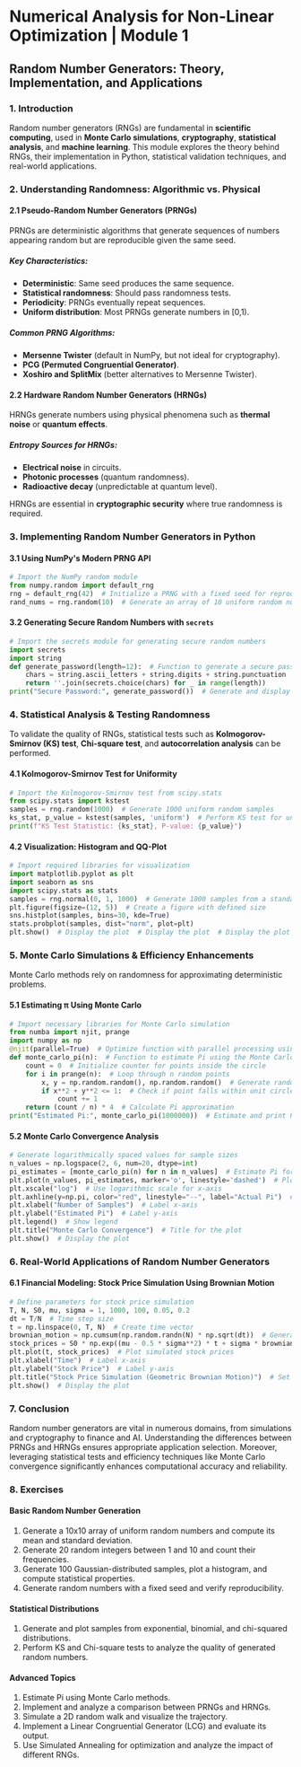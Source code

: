 # Numerical Analysis for Non-Linear Optimization | Module 1

## **Random Number Generators: Theory, Implementation, and Applications**

### **1. Introduction**
Random number generators (RNGs) are fundamental in **scientific computing**, used in **Monte Carlo simulations**, **cryptography**, **statistical analysis**, and **machine learning**. This module explores the theory behind RNGs, their implementation in Python, statistical validation techniques, and real-world applications.

### **2. Understanding Randomness: Algorithmic vs. Physical**
#### **2.1 Pseudo-Random Number Generators (PRNGs)**
PRNGs are deterministic algorithms that generate sequences of numbers appearing random but are reproducible given the same seed.

##### **Key Characteristics:**
- **Deterministic**: Same seed produces the same sequence.
- **Statistical randomness**: Should pass randomness tests.
- **Periodicity**: PRNGs eventually repeat sequences.
- **Uniform distribution**: Most PRNGs generate numbers in [0,1).

##### **Common PRNG Algorithms:**
- **Mersenne Twister** (default in NumPy, but not ideal for cryptography).
- **PCG (Permuted Congruential Generator)**.
- **Xoshiro and SplitMix** (better alternatives to Mersenne Twister).

#### **2.2 Hardware Random Number Generators (HRNGs)**
HRNGs generate numbers using physical phenomena such as **thermal noise** or **quantum effects**.

##### **Entropy Sources for HRNGs:**
- **Electrical noise** in circuits.
- **Photonic processes** (quantum randomness).
- **Radioactive decay** (unpredictable at quantum level).

HRNGs are essential in **cryptographic security** where true randomness is required.

### **3. Implementing Random Number Generators in Python**
#### **3.1 Using NumPy's Modern PRNG API**
```python
# Import the NumPy random module
from numpy.random import default_rng
rng = default_rng(42)  # Initialize a PRNG with a fixed seed for reproducibility  # PRNG with new API
rand_nums = rng.random(10)  # Generate an array of 10 uniform random numbers in [0,1) range  # Generate 10 uniform numbers
```

#### **3.2 Generating Secure Random Numbers with `secrets`**
```python
# Import the secrets module for generating secure random numbers
import secrets
import string
def generate_password(length=12):  # Function to generate a secure password
    chars = string.ascii_letters + string.digits + string.punctuation  # Define possible password characters
    return ''.join(secrets.choice(chars) for _ in range(length))
print("Secure Password:", generate_password())  # Generate and display a secure password
```

### **4. Statistical Analysis & Testing Randomness**
To validate the quality of RNGs, statistical tests such as **Kolmogorov-Smirnov (KS) test**, **Chi-square test**, and **autocorrelation analysis** can be performed.

#### **4.1 Kolmogorov-Smirnov Test for Uniformity**
```python
# Import the Kolmogorov-Smirnov test from scipy.stats
from scipy.stats import kstest
samples = rng.random(1000)  # Generate 1000 uniform random samples
ks_stat, p_value = kstest(samples, 'uniform')  # Perform KS test for uniformity
print(f"KS Test Statistic: {ks_stat}, P-value: {p_value}")
```

#### **4.2 Visualization: Histogram and QQ-Plot**
```python
# Import required libraries for visualization
import matplotlib.pyplot as plt
import seaborn as sns
import scipy.stats as stats
samples = rng.normal(0, 1, 1000)  # Generate 1000 samples from a standard normal distribution
plt.figure(figsize=(12, 5))  # Create a figure with defined size
sns.histplot(samples, bins=30, kde=True)
stats.probplot(samples, dist="norm", plot=plt)
plt.show()  # Display the plot  # Display the plot  # Display the plot
```

### **5. Monte Carlo Simulations & Efficiency Enhancements**
Monte Carlo methods rely on randomness for approximating deterministic problems.

#### **5.1 Estimating π Using Monte Carlo**
```python
# Import necessary libraries for Monte Carlo simulation
from numba import njit, prange
import numpy as np
@njit(parallel=True)  # Optimize function with parallel processing using Numba
def monte_carlo_pi(n):  # Function to estimate Pi using the Monte Carlo method
    count = 0  # Initialize counter for points inside the circle
    for i in prange(n):  # Loop through n random points
        x, y = np.random.random(), np.random.random()  # Generate random (x, y) points in unit square
        if x**2 + y**2 <= 1:  # Check if point falls within unit circle
            count += 1
    return (count / n) * 4  # Calculate Pi approximation
print("Estimated Pi:", monte_carlo_pi(1000000))  # Estimate and print Pi value
```

#### **5.2 Monte Carlo Convergence Analysis**
```python
# Generate logarithmically spaced values for sample sizes
n_values = np.logspace(2, 6, num=20, dtype=int)
pi_estimates = [monte_carlo_pi(n) for n in n_values]  # Estimate Pi for different sample sizes
plt.plot(n_values, pi_estimates, marker='o', linestyle='dashed')  # Plot Pi estimates
plt.xscale("log")  # Use logarithmic scale for x-axis
plt.axhline(y=np.pi, color="red", linestyle="--", label="Actual Pi")  # Reference line for actual Pi value
plt.xlabel("Number of Samples")  # Label x-axis
plt.ylabel("Estimated Pi")  # Label y-axis
plt.legend()  # Show legend
plt.title("Monte Carlo Convergence")  # Title for the plot
plt.show()  # Display the plot
```

### **6. Real-World Applications of Random Number Generators**
#### **6.1 Financial Modeling: Stock Price Simulation Using Brownian Motion**
```python
# Define parameters for stock price simulation
T, N, S0, mu, sigma = 1, 1000, 100, 0.05, 0.2
dt = T/N  # Time step size
t = np.linspace(0, T, N)  # Create time vector
brownian_motion = np.cumsum(np.random.randn(N) * np.sqrt(dt))  # Generate Brownian motion
stock_prices = S0 * np.exp((mu - 0.5 * sigma**2) * t + sigma * brownian_motion)  # Compute stock price path
plt.plot(t, stock_prices)  # Plot simulated stock prices
plt.xlabel("Time")  # Label x-axis
plt.ylabel("Stock Price")  # Label y-axis
plt.title("Stock Price Simulation (Geometric Brownian Motion)")  # Set plot title
plt.show()  # Display the plot
```

### **7. Conclusion**
Random number generators are vital in numerous domains, from simulations and cryptography to finance and AI. Understanding the differences between PRNGs and HRNGs ensures appropriate application selection. Moreover, leveraging statistical tests and efficiency techniques like Monte Carlo convergence significantly enhances computational accuracy and reliability.

### **8. Exercises**

#### **Basic Random Number Generation**
1. Generate a 10x10 array of uniform random numbers and compute its mean and standard deviation.
2. Generate 20 random integers between 1 and 10 and count their frequencies.
3. Generate 100 Gaussian-distributed samples, plot a histogram, and compute statistical properties.
4. Generate random numbers with a fixed seed and verify reproducibility.

#### **Statistical Distributions**
1. Generate and plot samples from exponential, binomial, and chi-squared distributions.
2. Perform KS and Chi-square tests to analyze the quality of generated random numbers.

#### **Advanced Topics**
1. Estimate Pi using Monte Carlo methods.
2. Implement and analyze a comparison between PRNGs and HRNGs.
3. Simulate a 2D random walk and visualize the trajectory.
4. Implement a Linear Congruential Generator (LCG) and evaluate its output.
5. Use Simulated Annealing for optimization and analyze the impact of different RNGs.

